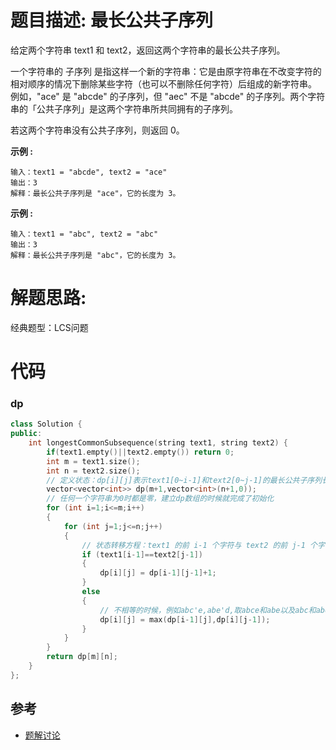 # 题目描述:  最长公共子序列

给定两个字符串 text1 和 text2，返回这两个字符串的最长公共子序列。

一个字符串的 子序列 是指这样一个新的字符串：它是由原字符串在不改变字符的相对顺序的情况下删除某些字符（也可以不删除任何字符）后组成的新字符串。
例如，"ace" 是 "abcde" 的子序列，但 "aec" 不是 "abcde" 的子序列。两个字符串的「公共子序列」是这两个字符串所共同拥有的子序列。

若这两个字符串没有公共子序列，则返回 0。

**示例 :**
```
输入：text1 = "abcde", text2 = "ace" 
输出：3  
解释：最长公共子序列是 "ace"，它的长度为 3。
```
**示例 :**
```
输入：text1 = "abc", text2 = "abc"
输出：3
解释：最长公共子序列是 "abc"，它的长度为 3。
```

# 解题思路:
  经典题型：LCS问题
  
# 代码

###  dp
```c++
class Solution {
public:
    int longestCommonSubsequence(string text1, string text2) {
        if(text1.empty()||text2.empty()) return 0;
        int m = text1.size();
        int n = text2.size();
        // 定义状态：dp[i][j]表示text1[0~i-1]和text2[0~j-1]的最长公共子序列长度
        vector<vector<int>> dp(m+1,vector<int>(n+1,0));
        // 任何一个字符串为0时都是零，建立dp数组的时候就完成了初始化
        for (int i=1;i<=m;i++)
        {
            for (int j=1;j<=n;j++)
            {
                // 状态转移方程：text1 的前 i-1 个字符与 text2 的前 j-1 个字符最长公共子序列加 1
                if (text1[i-1]==text2[j-1])
                {
                    dp[i][j] = dp[i-1][j-1]+1;
                }
                else
                {
                    // 不相等的时候，例如abc'e,abe'd,取abce和abe以及abc和abed的最大值
                    dp[i][j] = max(dp[i-1][j],dp[i][j-1]);
                }
            }
        }
        return dp[m][n];
    }
};
```
## 参考
   - [题解讨论](https://leetcode-cn.com/problems/longest-common-subsequence/solution/jian-dan-yi-dong-zui-chang-gong-gong-zi-xu-lie-by-/)
